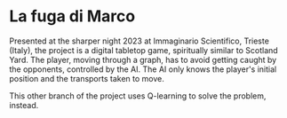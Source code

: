 # La fuga di Marco

Presented at the sharper night 2023 at Immaginario Scientifico, Trieste (Italy), the project is a digital tabletop game, spiritually similar to Scotland Yard.
The player, moving through a graph, has to avoid getting caught by the opponents, controlled by the AI.
The AI only knows the player's initial position and the transports taken to move. 

This other branch of the project uses Q-learning to solve the problem, instead.
